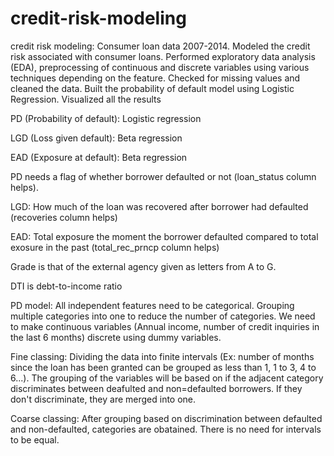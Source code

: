 # credit-risk-modeling
credit risk modeling: Consumer loan data 2007-2014.
Modeled the credit risk associated with consumer loans. Performed exploratory data analysis (EDA), preprocessing of continuous and discrete variables using various techniques depending on the feature. Checked for missing values and cleaned the data. Built the probability of default model using Logistic Regression. Visualized all the results

PD (Probability of default): Logistic regression

LGD (Loss given default): Beta regression

EAD (Exposure at default): Beta regression

PD needs a flag of whether borrower defaulted or not (loan_status column helps).

LGD: How much of the loan was recovered after borrower had defaulted (recoveries column helps)

EAD: Total exposure the moment the borrower defaulted compared to total exosure in the past (total_rec_prncp column helps)

Grade is that of the external agency given as letters from A to G.

DTI is debt-to-income ratio

PD model: All independent features need to be categorical. Grouping multiple categories into one to reduce the number of categories. We need to make continuous variables (Annual income, number of credit inquiries in the last 6 months) discrete using dummy variables.

Fine classing: Dividing the data into finite intervals (Ex: number of months since the loan has been granted can be grouped as less than 1, 1 to 3, 4 to 6...). The grouping of the variables will be based on if the adjacent category discriminates between deafulted and non=defaulted borrowers. If they don't discriminate, they are merged into one.

Coarse classing: After grouping based on discrimination between defaulted and non-defaulted, categories are obatained. There is no need for intervals to be equal.
